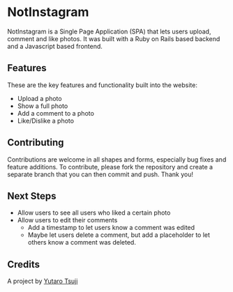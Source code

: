# NotInstagram

NotInstagram is a Single Page Application (SPA) that lets users upload, comment and like photos. It was built with a Ruby on Rails based backend and a Javascript based frontend.

## Features
These are the key features and functionality built into the website:
* Upload a photo
* Show a full photo
* Add a comment to a photo
* Like/Dislike a photo

## Contributing
Contributions are welcome in all shapes and forms, especially bug fixes and feature additions.
To contribute, please fork the repository and create a separate branch that you can then commit and push.
Thank you!

## Next Steps
* Allow users to see all users who liked a certain photo
* Allow users to edit their comments
  * Add a timestamp to let users know a comment was edited
  * Maybe let users delete a comment, but add a placeholder to let others know a comment was deleted.

## Credits
A project by [Yutaro Tsuji](https://github.com/ytsuji27)
